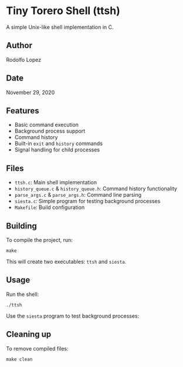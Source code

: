 # Tiny Torero Shell (ttsh)

A simple Unix-like shell implementation in C.

## Author

Rodolfo Lopez

## Date

November 29, 2020

## Features

- Basic command execution
- Background process support
- Command history
- Built-in `exit` and `history` commands
- Signal handling for child processes

## Files

- `ttsh.c`: Main shell implementation
- `history_queue.c` & `history_queue.h`: Command history functionality
- `parse_args.c` & `parse_args.h`: Command line parsing
- `siesta.c`: Simple program for testing background processes
- `Makefile`: Build configuration

## Building

To compile the project, run:

```
make
```

This will create two executables: `ttsh` and `siesta`.

## Usage

Run the shell:

```
./ttsh
```

Use the `siesta` program to test background processes:

## Cleaning up

To remove compiled files:

```
make clean
```
